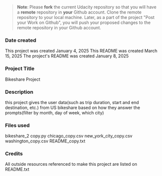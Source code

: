 >**Note**: Please **fork** the current Udacity repository so that you will have a **remote** repository in **your** Github account. Clone the remote repository to your local machine. Later, as a part of the project "Post your Work on Github", you will push your proposed changes to the remote repository in your Github account.

### Date created
This project was created January 4, 2025
This README was created March 15, 2025
The project's README was created January 8, 2025

### Project Title
Bikeshare Project

### Description
this project gives the user data(such as trip duration, start and end destination, etc.) from US bikeshare based on
how they answer the prompts(filter by month, day of week, which city)

### Files used
bikeshare_2 copy.py
chicago_copy.csv
new_york_city_copy.csv
washington_copy.csv
README_copy.txt

### Credits
All outside resources referenced to make this project are listed on README.txt
